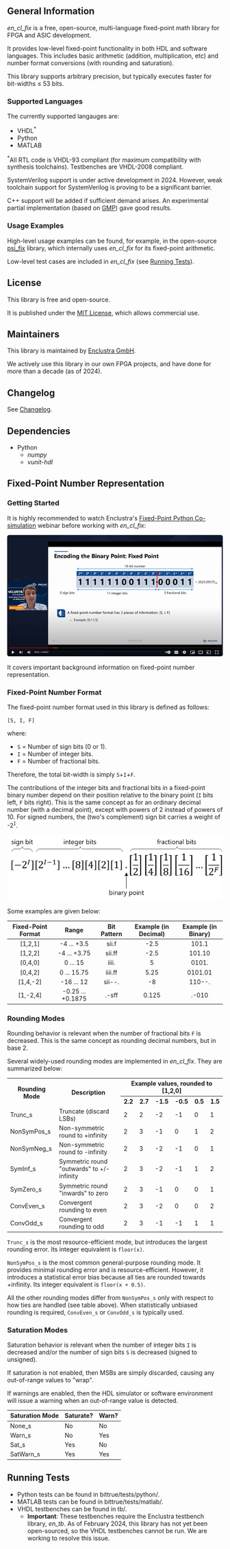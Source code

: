 ## General Information

*en\_cl\_fix* is a free, open-source, multi-language fixed-point math library for FPGA and ASIC development.

It provides low-level fixed-point functionality in both HDL and software languages. This includes basic arithmetic (addition, multiplication, etc) and number format conversions (with rounding and saturation).

This library supports arbitrary precision, but typically executes faster for bit-widths ≤ 53 bits.

### Supported Languages

The currently supported langauges are:

- VHDL<sup>\*</sup>
- Python
- MATLAB

<sup>\*</sup>All RTL code is VHDL-93 compliant (for maximum compatibility with synthesis toolchains). Testbenches are VHDL-2008 compliant.

SystemVerilog support is under active development in 2024. However, weak toolchain support for SystemVerilog is proving to be a significant barrier.

C++ support will be added if sufficient demand arises. An experimental partial implementation (based on [GMP](https://gmplib.org/)) gave good results.

### Usage Examples

High-level usage examples can be found, for example, in the open-source [psi_fix](https://github.com/paulscherrerinstitute/psi_fix) library, which internally uses *en\_cl\_fix* for its fixed-point arithmetic.

Low-level test cases are included in *en\_cl\_fix* (see [Running Tests](#running-tests)).

## License
This library is free and open-source.

It is published under the [MIT License](https://opensource.org/license/mit), which allows commercial use.

## Maintainers
This library is maintained by [Enclustra GmbH](https://www.enclustra.com/en).

We actively use this library in our own FPGA projects, and have done for more than a decade (as of 2024).

## Changelog
See [Changelog](Changelog.md).

## Dependencies

- Python
    - *numpy*
    - *vunit-hdl*

## Fixed-Point Number Representation

### Getting Started

It is highly recommended to watch Enclustra's [Fixed-Point Python Co-simulation](https://www.youtube.com/watch?v=DajbzQurjqI&t=346) webinar before working with *en\_cl\_fix*:

[![Webinar: Fixed-Point Python Co-simulation](./doc/images/Webinar.png)](https://www.youtube.com/watch?v=DajbzQurjqI&t=346)

It covers important background information on fixed-point number representation.

### Fixed-Point Number Format

The fixed-point number format used in this library is defined as follows:

```
[S, I, F]
```

where:

- `S` = Number of sign bits (0 or 1).
- `I` = Number of integer bits.
- `F` = Number of fractional bits.

Therefore, the total bit-width is simply `S`+`I`+`F`.

The contributions of the integer bits and fractional bits in a fixed-point binary number depend on their position relative to the binary point (`I` bits left, `F` bits right). This is the same concept as for an ordinary decimal number (with a decimal point), except with powers of 2 instead of powers of 10. For signed numbers, the (two's complement) sign bit carries a weight of -2<sup>`I`</sup>.

<img src="./doc/images/BitWeights.png" alt="BitWeights" style="zoom: 67%;" />

Some examples are given below:

| Fixed-Point Format |       Range       | Bit Pattern | Example (in Decimal) | Example (in Binary) |
| :----------------: | :---------------: | :---------: | :------------------: | :-----------------: |
|      [1,2,1]       |    -4 ... +3.5    |    sii.f    |         -2.5         |           101.1     |
|      [1,2,2]       |   -4 ... +3.75    |   sii.ff    |         -2.5         |           101.10    |
|      [0,4,0]       |     0 ... 15      |    iiii.    |          5           |           0101.     |
|      [0,4,2]       |    0 ... 15.75    |   iiii.ff   |         5.25         |          0101.01    |
|      [1,4,-2]      |    -16 ... 12     |   sii--.    |          -8          |           110--.    |
|      [1,-2,4]      | -0.25 ... +0.1875 |    .-sff    |        0.125         |           .-010     |

### Rounding Modes

Rounding behavior is relevant when the number of fractional bits `F` is decreased. This is the same concept as rounding decimal numbers, but in base 2.

Several widely-used rounding modes are implemented in *en\_cl\_fix*. They are summarized below:
<table> 
  <tr>
    <th rowspan="2"> Rounding Mode </th>
    <th rowspan="2"> Description </th>
    <th colspan="6"> Example values, rounded to [1,2,0] </th>
  </tr>
  <tr>
    <th> 2.2 </th> <th> 2.7 </th> <th> -1.5 </th> <th> -0.5 </th> <th> 0.5 </th> <th> 1.5 </th>
  </tr>
  <tr>
    <td> Trunc_s </td>
    <td> Truncate (discard LSBs) </td>
    <td> 2 </td> <td> 2 </td> <td> -2 </td> <td> -1 </td> <td> 0 </td> <td> 1 </td>
  </tr>
  <tr>
    <td> NonSymPos_s </td>
    <td> Non-symmetric round to +infinity </td>
    <td> 2 </td> <td> 3 </td> <td> -1 </td> <td> 0 </td> <td> 1 </td> <td> 2 </td>
  </tr>
  <tr>
    <td> NonSymNeg_s </td>
    <td> Non-symmetric round to -infinity </td>
    <td> 2 </td> <td> 3 </td> <td> -2 </td> <td> -1 </td> <td> 0 </td> <td> 1 </td>
  </tr>
  <tr>
    <td> SymInf_s </td>
    <td> Symmetric round "outwards" to +/- infinity </td>
    <td> 2 </td> <td> 3 </td> <td> -2 </td> <td> -1 </td> <td> 1 </td> <td> 2 </td>
  </tr>
  <tr>
    <td> SymZero_s </td>
    <td> Symmetric round "inwards" to zero </td>
    <td> 2 </td> <td> 3 </td> <td> -1 </td> <td> 0 </td> <td> 0 </td> <td> 1 </td>
  </tr>
  <tr>
    <td> ConvEven_s </td>
    <td> Convergent rounding to even </td>
    <td> 2 </td> <td> 3 </td> <td> -2 </td> <td> 0 </td> <td> 0 </td> <td> 2 </td>
  </tr>
  <tr>
    <td> ConvOdd_s </td>
    <td> Convergent rounding to odd </td>
    <td> 2 </td> <td> 3 </td> <td> -1 </td> <td> -1 </td> <td> 1 </td> <td> 1 </td>
  </tr>
</table>

`Trunc_s` is the most resource-efficient mode, but introduces the largest rounding error. Its integer equivalent is `floor(x)`.

`NonSymPos_s` is the most common general-purpose rounding mode. It provides minimal rounding error and is resource-efficient. However, it introduces a statistical error bias because all ties are rounded towards +infinity. Its integer equivalent is `floor(x + 0.5)`.

All the other rounding modes differ from `NonSymPos_s` only with respect to how ties are handled (see table above). When statistically unbiased rounding is required, `ConvEven_s` or `ConvOdd_s` is typically used.

### Saturation Modes

Saturation behavior is relevant when the number of integer bits `I` is decreased and/or the number of sign bits `S` is decreased (signed to unsigned).

If saturation is not enabled, then MSBs are simply discarded, causing any out-of-range values to "wrap".

If warnings are enabled, then the HDL simulator or software environment will issue a warning when an out-of-range value is detected.

| Saturation Mode | Saturate? | Warn? |
|-----------------|-----------|-------|
| None_s          | No        | No    |
| Warn_s          | No        | Yes   |
| Sat_s           | Yes       | No    |
| SatWarn_s       | Yes       | Yes   |

## Running Tests

- Python tests can be found in bittrue/tests/python/.
- MATLAB tests can be found in bittrue/tests/matlab/.
- VHDL testbenches can be found in tb/.
    - **Important**: These testbenches require the Enclustra testbench library, *en_tb*. As of February 2024, this library has not yet been open-sourced, so the VHDL testbenches cannot be run. We are working to resolve this issue.
